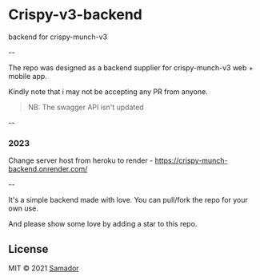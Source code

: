 # Crispy-v3-backend

backend for crispy-munch-v3

--

The repo was designed as a backend supplier for crispy-munch-v3 web + mobile app.

Kindly note that i may not be accepting any PR from anyone.

> NB: The swagger API isn't updated

--

### 2023
Change server host from heroku to render - https://crispy-munch-backend.onrender.com/

--

It's a simple backend made with love. You can pull/fork the repo for your own use.

And please show some love by adding a star to this repo.

## License

MIT © 2021 [Samador](https://github/sadewole)
